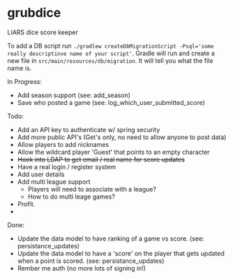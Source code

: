 grubdice
========

LIARS dice score keeper

To add a DB script run `./gradlew createDbMigrationScript -Psql='some really descriptinve name of your script'`. Gradle will run and create a new file in `src/main/resources/db/migration`. It will tell you what the file name is.

In Progress:
* Add season support (see: add_season)
* Save who posted a game (see: log_which_user_submitted_score)

Todo:
* Add an API key to authenticate w/ spring security
* Add more public API's (Get's only, no need to allow anyone to post data)
* Allow players to add nicknames
* Allow the wildcard player 'Guest' that points to an empty character
* ~~Hook into LDAP to get email / real name for score updates~~
* Have a real login / register system
* Add user details
* Add multi league support
   * Players will need to associate with a league?
   * How to do multi leage games?
* Profit.
* 

Done:
* Update the data model to have ranking of a game vs score.  (see: persistance_updates)
* Update the data model to have a 'score' on the player that gets updated when a point is scored. (see: persistance_updates)
* Rember me auth (no more lots of signing in!)
